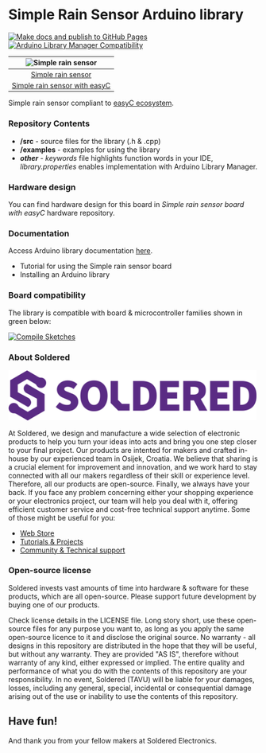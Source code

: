 # Simple Rain Sensor Arduino library

[![Make docs and publish to GitHub Pages](https://github.com/SolderedElectronics/Soldered-Simple-Rain-Sensor-Arduino-Library/actions/workflows/make_docs.yml/badge.svg?branch=dev)](https://github.com/SolderedElectronics/Soldered-Simple-Rain-Sensor-Arduino-Library/actions/workflows/make_docs.yml)
[![Arduino Library Manager Compatibility](https://github.com/SolderedElectronics/Soldered-Simple-Rain-Sensor-Arduino-Library/actions/workflows/arduino_lint.yml/badge.svg?branch=dev)](https://github.com/SolderedElectronics/Soldered-Simple-Rain-Sensor-Arduino-Library/actions/workflows/arduino_lint.yml)


| ![Simple rain sensor](https://upload.wikimedia.org/wikipedia/commons/8/8f/Example_image.svg)    |
| :---------------------------------------------------------------------------------------------: |
| [Simple rain sensor](https://www.solde.red/333044)                                              |
| [Simple rain sensor with easyC](https://www.solde.red/333043)                                   |

Simple rain sensor compliant to [easyC ecosystem](https://www.soldered.com/en/easyC). 

### Repository Contents
- **/src** - source files for the library (.h & .cpp)
- **/examples** - examples for using the library
- ***other*** - *keywords* file highlights function words in your IDE, *library.properties* enables implementation with Arduino Library Manager.

### Hardware design
You can find hardware design for this board in *Simple rain sensor board with easyC* hardware repository.

### Documentation

Access Arduino library documentation [here](https://solderedelectronics.github.io/Soldered-Simple-Rain-Sensor-Arduino-Library/).

- Tutorial for using the Simple rain sensor board
- Installing an Arduino library

### Board compatibility

The library is compatible with board & microcontroller families shown in green below: 

[![Compile Sketches](http://github-actions.40ants.com/SolderedElectronics/Soldered-Simple-Rain-Sensor-Arduino-Library/matrix.svg?branch=dev&only=Compile%20Sketches)](https://github.com/SolderedElectronics/Soldered-Simple-Rain-Sensor-Arduino-Library/actions/workflows/compile_test.yml)


### About Soldered
<img src="https://raw.githubusercontent.com/SolderedElectronics/Soldered-Generic-Arduino-Library/dev/extras/Soldered-logo-color.png" alt="soldered-logo" width="500"/>

At Soldered, we design and manufacture a wide selection of electronic products to help you turn your ideas into acts and bring you one step closer to your final project. Our products are intented for makers and crafted in-house by our experienced team in Osijek, Croatia. We believe that sharing is a crucial element for improvement and innovation, and we work hard to stay connected with all our makers regardless of their skill or experience level. Therefore, all our products are open-source. Finally, we always have your back. If you face any problem concerning either your shopping experience or your electronics project, our team will help you deal with it, offering efficient customer service and cost-free technical support anytime. Some of those might be useful for you:

- [Web Store](https://www.soldered.com/shop)
- [Tutorials & Projects](https://soldered.com/learn)
- [Community & Technical support](https://soldered.com/community)


### Open-source license
Soldered invests vast amounts of time into hardware & software for these products, which are all open-source. Please support future development by buying one of our products. 

Check license details in the LICENSE file. Long story short, use these open-source files for any purpose you want to, as long as you apply the same open-source licence to it and disclose the original source. No warranty - all designs in this repository are distributed in the hope that they will be useful, but without any warranty. They are provided "AS IS", therefore without warranty of any kind, either expressed or implied. The entire quality and performance of what you do with the contents of this repository are your responsibility. In no event, Soldered (TAVU) will be liable for your damages, losses, including any general, special, incidental or consequential damage arising out of the use or inability to use the contents of this repository. 

## Have fun! 
And thank you from your fellow makers at Soldered Electronics.